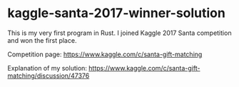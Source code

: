 # kaggle-santa-2017-winner-solution

This is my very first program in Rust. I joined Kaggle 2017 Santa competition and won the first place.

Competition page: https://www.kaggle.com/c/santa-gift-matching

Explanation of my solution: https://www.kaggle.com/c/santa-gift-matching/discussion/47376

